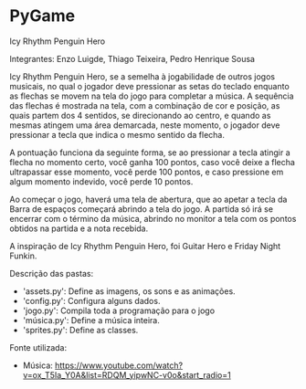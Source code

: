 # PyGame


Icy Rhythm Penguin Hero

Integrantes:  Enzo Luigde, Thiago Teixeira, Pedro Henrique Sousa

Icy Rhythm Penguin Hero, se a semelha à jogabilidade de outros jogos musicais, no qual o jogador deve pressionar as setas do teclado enquanto as flechas se movem na tela do jogo para completar a música. A sequência das flechas é mostrada na tela, com a combinação de cor e posição, as quais partem dos 4 sentidos, se direcionando ao centro, e quando as mesmas atingem uma área demarcada, neste momento, o jogador deve pressionar a tecla que indica o mesmo sentido da flecha.

A pontuação funciona da seguinte forma, se ao pressionar a tecla atingir a flecha no momento certo, você ganha 100 pontos, caso você deixe a flecha ultrapassar esse momento, você perde 100 pontos, e caso pressione em algum momento indevido, você perde 10 pontos.

Ao começar o jogo, haverá uma tela de abertura, que ao apetar a tecla da Barra de espaços começará abrindo a tela do jogo. A partida só irá se encerrar com o término da música, abrindo no monitor a tela com os pontos obtidos na partida e a nota recebida.


A inspiração de Icy Rhythm Penguin Hero, foi Guitar Hero e Friday Night Funkin.


Descrição das pastas:
 - 'assets.py': Define as imagens, os sons e as animações.
 - 'config.py': Configura alguns dados.
 - 'jogo.py': Compila toda a programação para o jogo
 - 'música.py': Define a música inteira.
 - 'sprites.py': Define as classes.

Fonte utilizada:
 - Música: https://www.youtube.com/watch?v=ox_T5Ia_Y0A&list=RDQM_yipwNC-v0o&start_radio=1